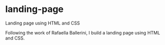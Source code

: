# landing-page
Landing page using HTML and CSS

Following the work of Rafaella Ballerini, I build a landing page using HTML and CSS.
